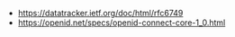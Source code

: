 

- https://datatracker.ietf.org/doc/html/rfc6749
- https://openid.net/specs/openid-connect-core-1_0.html








